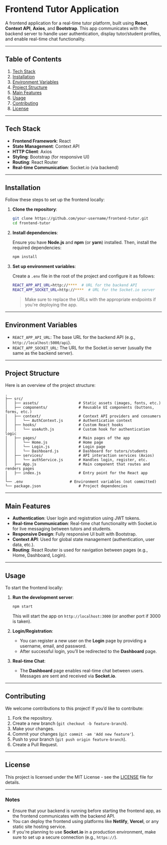 
# Frontend Tutor Application

A frontend application for a real-time tutor platform, built using **React**, **Context API**, **Axios**, and **Bootstrap**. This app communicates with the backend server to handle user authentication, display tutor/student profiles, and enable real-time chat functionality.

---

## Table of Contents

1. [Tech Stack](#tech-stack)
2. [Installation](#installation)
3. [Environment Variables](#environment-variables)
4. [Project Structure](#project-structure)
5. [Main Features](#main-features)
6. [Usage](#usage)
7. [Contributing](#contributing)
8. [License](#license)

---

## Tech Stack

- **Frontend Framework**: React
- **State Management**: Context API
- **HTTP Client**: Axios
- **Styling**: Bootstrap (for responsive UI)
- **Routing**: React Router
- **Real-time Communication**: Socket.io (via backend)

---

## Installation

Follow these steps to set up the frontend locally:

1. **Clone the repository**:

    ```bash
    git clone https://github.com/your-username/frontend-tutor.git
    cd frontend-tutor
    ```

2. **Install dependencies**:

    Ensure you have **Node.js** and **npm** (or **yarn**) installed. Then, install the required dependencies:

    ```bash
    npm install
    ```

3. **Set up environment variables**:

    Create a `.env` file in the root of the project and configure it as follows:

    ```bash
    REACT_APP_API_URL=http://****  # URL for the backend API
    REACT_APP_SOCKET_URL=http://****  # URL for the Socket.io server
    ```

    > Make sure to replace the URLs with the appropriate endpoints if you're deploying the app.

---

## Environment Variables

- `REACT_APP_API_URL`: The base URL for the backend API (e.g., `http://localhost:5000/api`).
- `REACT_APP_SOCKET_URL`: The URL for the Socket.io server (usually the same as the backend server).

---

## Project Structure

Here is an overview of the project structure:

```
.
├── src/
│   ├── assets/                  # Static assets (images, fonts, etc.)
│   ├── components/              # Reusable UI components (buttons, forms, etc.)
│   ├── context/                 # Context API providers and consumers
│   │   └── AuthContext.js       # Authentication context
│   ├── hooks/                   # Custom React hooks
│   │   └── useAuth.js           # Custom hook for authentication logic
│   ├── pages/                   # Main pages of the app
│   │   └── Home.js              # Home page
│   │   └── Login.js             # Login page
│   │   └── Dashboard.js         # Dashboard for tutors/students
│   ├── services/                # API interaction services (Axios)
│   │   └── authService.js       # Handles login, register, etc.
│   ├── App.js                   # Main component that routes and renders pages
│   ├── index.js                 # Entry point for the React app
│
└── .env                     # Environment variables (not committed)
└── package.json                 # Project dependencies
```

---

## Main Features

- **Authentication**: User login and registration using JWT tokens.
- **Real-time Communication**: Real-time chat functionality with Socket.io for live messaging between tutors and students.
- **Responsive Design**: Fully responsive UI built with Bootstrap.
- **Context API**: Used for global state management (authentication, user data, etc.).
- **Routing**: React Router is used for navigation between pages (e.g., Home, Dashboard, Login).

---

## Usage

To start the frontend locally:

1. **Run the development server**:

    ```bash
    npm start
    ```

    This will start the app on `http://localhost:3000` (or another port if 3000 is taken).

2. **Login/Registration**:

    - You can register a new user on the **Login** page by providing a username, email, and password.
    - After successful login, you’ll be redirected to the **Dashboard** page.

3. **Real-time Chat**:

    - The **Dashboard** page enables real-time chat between users. Messages are sent and received via **Socket.io**.

---

## Contributing

We welcome contributions to this project! If you’d like to contribute:

1. Fork the repository.
2. Create a new branch (`git checkout -b feature-branch`).
3. Make your changes.
4. Commit your changes (`git commit -am 'Add new feature'`).
5. Push to your branch (`git push origin feature-branch`).
6. Create a Pull Request.

---

## License

This project is licensed under the MIT License - see the [LICENSE](LICENSE) file for details.

---

### Notes

- Ensure that your backend is running before starting the frontend app, as the frontend communicates with the backend API.
- You can deploy the frontend using platforms like **Netlify**, **Vercel**, or any static site hosting service.
- If you're planning to use **Socket.io** in a production environment, make sure to set up a secure connection (e.g., `https://`).
